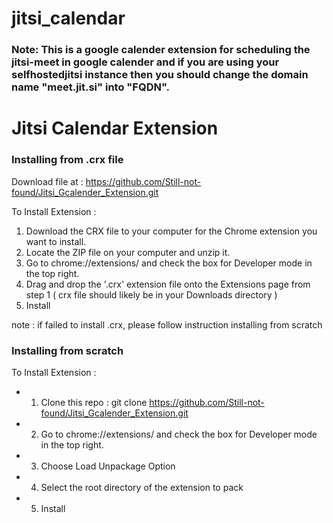 # jitsi_calendar
   
### Note: This is a google calender extension for scheduling the jitsi-meet in google calender and if you are using your selfhostedjitsi instance then you should change the domain name "meet.jit.si" into "FQDN".
    

# Jitsi Calendar Extension

### Installing from .crx file

Download file at : https://github.com/Still-not-found/Jitsi_Gcalender_Extension.git

To Install Extension :
1. Download the CRX file to your computer for the Chrome extension you want to install.
2. Locate the ZIP file on your computer and unzip it.
3. Go to chrome://extensions/ and check the box for Developer mode in the top right.
4. Drag and drop the '.crx' extension file onto the Extensions page from step 1 ( crx file should likely be in your Downloads directory )
5. Install

note : if failed to install .crx, please follow instruction installing from scratch



### Installing from scratch

To Install Extension :
   * 1. Clone this repo : git clone https://github.com/Still-not-found/Jitsi_Gcalender_Extension.git
   * 2. Go to chrome://extensions/ and check the box for Developer mode in the top right.
   * 3. Choose Load Unpackage Option
   * 4. Select the root directory of the extension to pack
   * 5. Install

